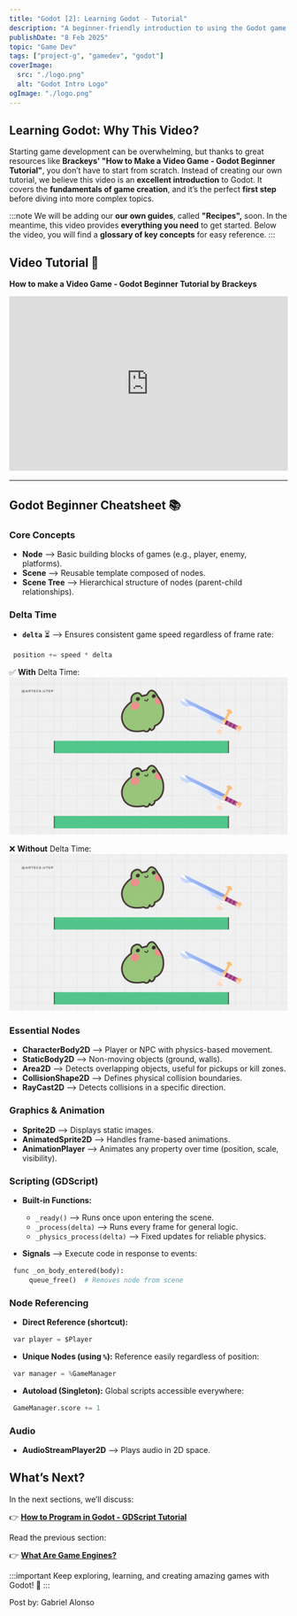 ```yaml
---
title: "Godot [2]: Learning Godot - Tutorial"
description: "A beginner-friendly introduction to using the Godot game engine, following Brackeys' tutorial."
publishDate: "8 Feb 2025"
topic: "Game Dev"
tags: ["project-g", "gamedev", "godot"]
coverImage:
  src: "./logo.png"
  alt: "Godot Intro Logo"
ogImage: "./logo.png"
---
```


## Learning Godot: Why This Video?

Starting game development can be overwhelming, but thanks to great resources like **Brackeys' "How to Make a Video Game - Godot Beginner Tutorial"**, you don’t have to start from scratch. Instead of creating our own tutorial, we believe this video is an **excellent introduction** to Godot. It covers the **fundamentals of game creation**, and it’s the perfect **first step** before diving into more complex topics.

:::note
We will be adding our **our own guides**, called **"Recipes",** soon. In the meantime, this video provides **everything you need** to get started. Below the video, you will find a **glossary of key concepts** for easy reference.
:::

## Video Tutorial 🎥

**How to make a Video Game - Godot Beginner Tutorial by Brackeys**
<iframe 
    src="https://www.youtube.com/embed/LOhfqjmasi0" 
    title="How to make a Video Game - Godot Beginner Tutorial" 
    frameborder="0" 
    allow="accelerometer; autoplay; clipboard-write; encrypted-media; gyroscope; picture-in-picture" 
    allowfullscreen 
    width="100%" 
    height="315">
</iframe>

---

## Godot Beginner Cheatsheet 📚

### Core Concepts
- **Node** –> Basic building blocks of games (e.g., player, enemy, platforms).
- **Scene** –> Reusable template composed of nodes.
- **Scene Tree** –> Hierarchical structure of nodes (parent-child relationships).

### Delta Time
- **`delta`** ⏳ –> Ensures consistent game speed regardless of frame rate:
 ```python title="file.gd"
  position += speed * delta
  ```

✅ **With** Delta Time:
![1](./1.gif)

❌ **Without** Delta Time:
![2](./2.gif)

### Essential Nodes
- **CharacterBody2D** –> Player or NPC with physics-based movement.
- **StaticBody2D** –> Non-moving objects (ground, walls).
- **Area2D** –> Detects overlapping objects, useful for pickups or kill zones.
- **CollisionShape2D** –> Defines physical collision boundaries.
- **RayCast2D** –> Detects collisions in a specific direction.

### Graphics & Animation
- **Sprite2D** –> Displays static images.
- **AnimatedSprite2D** –> Handles frame-based animations.
- **AnimationPlayer** –> Animates any property over time (position, scale, visibility).

### Scripting (GDScript)
- **Built-in Functions:**
  - `_ready()` –> Runs once upon entering the scene.
  - `_process(delta)` –> Runs every frame for general logic.
  - `_physics_process(delta)` –> Fixed updates for reliable physics.
  
- **Signals** –> Execute code in response to events:
 ```python title="file.gd"
  func _on_body_entered(body):
      queue_free()  # Removes node from scene
  ```

### Node Referencing
- **Direct Reference (shortcut):**
 ```python title="file.gd"
  var player = $Player
  ```

- **Unique Nodes (using `%`):** Reference easily regardless of position:
 ```python title="file.gd"
  var manager = %GameManager
  ```

- **Autoload (Singleton):** Global scripts accessible everywhere:
 ```python title="file.gd"
  GameManager.score += 1
  ```

### Audio
- **AudioStreamPlayer2D** –> Plays audio in 2D space.

## What’s Next?

In the next sections, we’ll discuss:

👉 **[How to Program in Godot - GDScript Tutorial](#)**

Read the previous section:

👉 [**What Are Game Engines?**](https://www.artecs.org/posts/game-engines-intro/)

:::important
Keep exploring, learning, and creating amazing games with Godot! 🚀
:::

Post by: Gabriel Alonso
